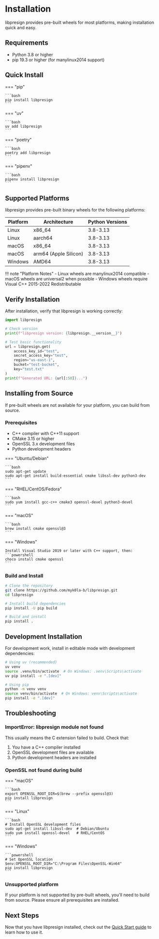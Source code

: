 # Installation

libpresign provides pre-built wheels for most platforms, making installation quick and easy.

## Requirements

- Python 3.8 or higher
- pip 19.3 or higher (for manylinux2014 support)

## Quick Install

=== "pip"

    ```bash
    pip install libpresign
    ```

=== "uv"

    ```bash
    uv add libpresign
    ```

=== "poetry"

    ```bash
    poetry add libpresign
    ```

=== "pipenv"

    ```bash
    pipenv install libpresign
    ```

## Supported Platforms

libpresign provides pre-built binary wheels for the following platforms:

| Platform | Architecture | Python Versions |
|----------|--------------|-----------------|
| Linux | x86_64 | 3.8-3.13 |
| Linux | aarch64 | 3.8-3.13 |
| macOS | x86_64 | 3.8-3.13 |
| macOS | arm64 (Apple Silicon) | 3.8-3.13 |
| Windows | AMD64 | 3.8-3.13 |

!!! note "Platform Notes"
    - Linux wheels are manylinux2014 compatible
    - macOS wheels are universal2 when possible
    - Windows wheels require Visual C++ 2015-2022 Redistributable

## Verify Installation

After installation, verify that libpresign is working correctly:

```python
import libpresign

# Check version
print(f"libpresign version: {libpresign.__version__}")

# Test basic functionality
url = libpresign.get(
    access_key_id="test",
    secret_access_key="test",
    region="us-east-1",
    bucket="test-bucket",
    key="test.txt"
)
print(f"Generated URL: {url[:50]}...")
```

## Installing from Source

If pre-built wheels are not available for your platform, you can build from source.

### Prerequisites

- C++ compiler with C++11 support
- CMake 3.15 or higher
- OpenSSL 3.x development files
- Python development headers

=== "Ubuntu/Debian"

    ```bash
    sudo apt-get update
    sudo apt-get install build-essential cmake libssl-dev python3-dev
    ```

=== "RHEL/CentOS/Fedora"

    ```bash
    sudo yum install gcc-c++ cmake3 openssl-devel python3-devel
    ```

=== "macOS"

    ```bash
    brew install cmake openssl@3
    ```

=== "Windows"

    Install Visual Studio 2019 or later with C++ support, then:
    ```powershell
    choco install cmake openssl
    ```

### Build and Install

```bash
# Clone the repository
git clone https://github.com/myk0la-b/libpresign.git
cd libpresign

# Install build dependencies
pip install -U pip build

# Build and install
pip install .
```

## Development Installation

For development work, install in editable mode with development dependencies:

```bash
# Using uv (recommended)
uv venv
source .venv/bin/activate  # On Windows: .venv\Scripts\activate
uv pip install -e ".[dev]"

# Using pip
python -m venv venv
source venv/bin/activate  # On Windows: venv\Scripts\activate
pip install -e ".[dev]"
```

## Troubleshooting

### ImportError: libpresign module not found

This usually means the C extension failed to build. Check that:

1. You have a C++ compiler installed
2. OpenSSL development files are available
3. Python development headers are installed

### OpenSSL not found during build

=== "macOS"

    ```bash
    export OPENSSL_ROOT_DIR=$(brew --prefix openssl@3)
    pip install libpresign
    ```

=== "Linux"

    ```bash
    # Install OpenSSL development files
    sudo apt-get install libssl-dev  # Debian/Ubuntu
    sudo yum install openssl-devel   # RHEL/CentOS
    ```

=== "Windows"

    ```powershell
    # Set OpenSSL location
    $env:OPENSSL_ROOT_DIR="C:\Program Files\OpenSSL-Win64"
    pip install libpresign
    ```

### Unsupported platform

If your platform is not supported by pre-built wheels, you'll need to build from source. Please ensure all prerequisites are installed.

## Next Steps

Now that you have libpresign installed, check out the [Quick Start guide](quickstart.md) to learn how to use it.